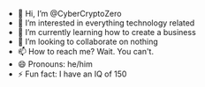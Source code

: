 - 👋 Hi, I’m @CyberCryptoZero
- 👀 I’m interested in everything technology related
- 🌱 I’m currently learning how to create a business
- 💞️ I’m looking to collaborate on nothing
- 📫 How to reach me? Wait. You can't. 
- 😄 Pronouns: he/him
- ⚡ Fun fact: I have an IQ of 150

<!---
CyberCryptoZero/CyberCryptoZero is a ✨ special ✨ repository because its `README.md` (this file) appears on your GitHub profile.
You can click the Preview link to take a look at your changes.
--->
